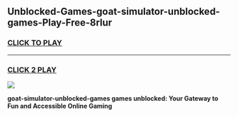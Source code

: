 
## Unblocked-Games-goat-simulator-unblocked-games-Play-Free-8rlur
<h3>
<a href="https://premium76.site?title=goat-simulator-unblocked-games&ref=18A1">CLICK TO PLAY</a></h3>
<hr>

<h3>
<a href="https://premium76.site?title=goat-simulator-unblocked-games&ref=18A1">CLICK 2 PLAY</a>
  
</h3>

<a href="https://premium76.site?title=goat-simulator-unblocked-games&ref=18A1"><img src="https://clearcache.store/games.png"></a>


**goat-simulator-unblocked-games games unblocked: Your Gateway to Fun and Accessible Online Gaming**
